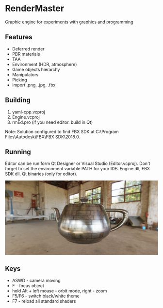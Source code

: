 # RenderMaster

Graphic engine for experiments with graphics and programming

## Features
* Deferred render
* PBR materials
* TAA
* Environment (HDR, atmosphere)
* Game objects hierarchy
* Manipulators
* Picking
* Import .png, .jpg, .fbx

## Building
1) yaml-cpp.vcproj
2) Engine.vcproj
3) rmEd.pro (if you need editor. build in Qt)

Note: Solution configured to find FBX SDK at C:\Program Files\Autodesk\FBX\FBX SDK\2018.0.


## Running
Editor can be run form Qt Designer or Visual Studio (Editor.vcproj).
Don't forget to set the environment variable PATH for your IDE: Engine.dll, FBX SDK dll, Qt binaries (only for editor).

![Alt text](preview.png?raw=true "Preview")

## Keys
* ASWD - camera moving
* F - focus object
* hold Alt + left mouse - orbit mode, right - zoom
* F5/F6 - switch black/white theme
* F7 - reload all standard shaders

